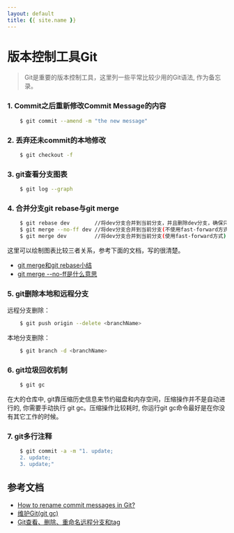 ```yaml
---
layout: default
title: {{ site.name }}
---
```


# 版本控制工具Git

> Git是重要的版本控制工具，这里列一些平常比较少用的Git语法, 作为备忘录。

### 1. Commit之后重新修改Commit Message的内容
```bash
    $ git commit --amend -m "the new message" 
```

### 2. 丢弃还未commit的本地修改
```bash
    $ git checkout -f 
```

### 3. git查看分支图表
```bash
    $ git log --graph
```

### 4. 合并分支git rebase与git merge 
```bash
    $ git rebase dev        //将dev分支合并到当前分支，并且删除dev分支，确保只有一条分支流
    $ git merge --no-ff dev //将dev分支合并到当前分支(不使用fast-forward方式), 将多分支在流图里都展现
    $ git merge dev         //将dev分支合并到当前分支(使用fast-forward方式), 如果更新了新分支后，原分支没有改动，则修改会合入原分支, 同rebase效果一样。
```
这里可以绘制图表比较三者关系，参考下面的文档，写的很清楚。  
- [git merge和git rebase小结](http://blog.csdn.net/wh_19910525/article/details/7554489)  
- [git merge --no-ff是什么意思](https://segmentfault.com/q/1010000002477106)  

### 5. git删除本地和远程分支
远程分支删除：
```bash
    $ git push origin --delete <branchName>
```

本地分支删除：
```bash
    $ git branch -d <branchName>
```

### 6. git垃圾回收机制
```bash
    $ git gc
```
在大的仓库中, git靠压缩历史信息来节约磁盘和内存空间，压缩操作并不是自动进行的, 你需要手动执行 git gc。压缩操作比较耗时, 你运行git gc命令最好是在你没有其它工作的时候。

### 7. git多行注释
```bash
    $ git commit -a -m "1. update;
    2. update;
    3. update;"
```


## 参考文档
- [How to rename commit messages in Git?](https://stackoverflow.com/questions/10748749/how-to-rename-commit-messages-in-git)
- [维护Git(git gc)](http://gitbook.liuhui998.com/4_10.html)
- [Git查看、删除、重命名远程分支和tag](https://blog.zengrong.net/post/1746.html)
